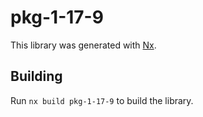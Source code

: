 # pkg-1-17-9

This library was generated with [Nx](https://nx.dev).

## Building

Run `nx build pkg-1-17-9` to build the library.
